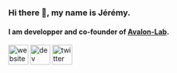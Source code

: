 ### Hi there 👋, my name is Jérémy.
#### I am developper and co-founder of [Avalon-Lab](https://www.avalon-lab.coop).

[<img src='https://cdn.jsdelivr.net/npm/simple-icons@3.0.1/icons/icloud.svg' alt='website' height='40'>](https://jcrestel.github.io/)  [<img src='https://cdn.jsdelivr.net/npm/simple-icons@3.0.1/icons/dev-dot-to.svg' alt='dev' height='40'>](https://dev.to/j_crestel)  [<img src='https://cdn.jsdelivr.net/npm/simple-icons@3.0.1/icons/twitter.svg' alt='twitter' height='40'>](https://twitter.com/j_crestel)  

